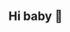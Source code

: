 ## Hi baby 👋

<!--
**yosefk9/yosefk9** is a ✨ _special_ ✨ repository because its `README.md` (this file) appears on your GitHub profile.

Here are some ideas to get you started:

- 🔭 ----
- 🌱 ++++
- 👯 ____
- 🤔 !!!!
- 💬 @@@@
- 📫 ####
- 😄 $$$$
- ⚡ ^^^^
-->
